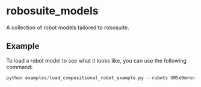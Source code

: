 # robosuite_models
A collection of robot models tailored to robosuite. 




## Example

To load a robot model to see what it looks like, you can use the following command:
```python
python examples/load_compositional_robot_example.py --robots UR5eOmron  --composite-controller BASE
```